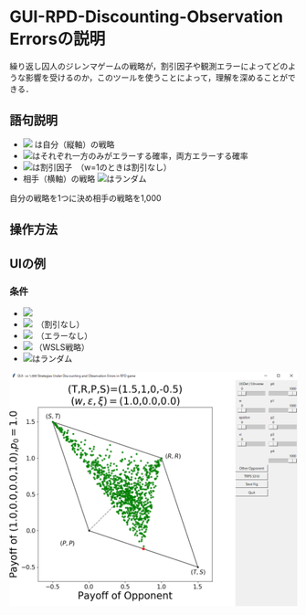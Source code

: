 # GUI-RPD-Discounting-Observation Errorsの説明
繰り返し囚人のジレンマゲームの戦略が，割引因子や観測エラーによってどのような影響を受けるのか，このツールを使うことによって，理解を深めることができる．
## 語句説明
- <img src="https://latex.codecogs.com/gif.latex?{\bf%20p}=(p_1,p_2,p_3,p_4),p_0=1"> は自分（縦軸）の戦略
- <img src="https://latex.codecogs.com/gif.latex?\epsilon,\xi">はそれぞれ一方のみがエラーする確率，両方エラーする確率
- <img src="https://latex.codecogs.com/gif.latex?w">は割引因子　（w=1のときは割引なし）
- 相手（横軸）の戦略 <img src="https://latex.codecogs.com/gif.latex?{\bf%20q}">はランダム

自分の戦略を1つに決め相手の戦略を1,000
## 操作方法

## UIの例
### 条件
- <img src="https://latex.codecogs.com/gif.latex?(T,R,P,S)=(1.5,1,0,-0.5)">
- <img src="https://latex.codecogs.com/gif.latex?w=1">　（割引なし）
- <img src="https://latex.codecogs.com/gif.latex?%28%5Cepsilon%2C%5Cxi%29%3D%280%2C0%29">　（エラーなし）
- <img src="https://latex.codecogs.com/gif.latex?{\bf%20p}=(1,0,0,1),%20p_0=1"> （WSLS戦略）
- <img src="https://latex.codecogs.com/gif.latex?\bf%20q">はランダム

![wsls strategy](https://github.com/azm17/RPD/blob/master/wsls.PNG "wsls")
